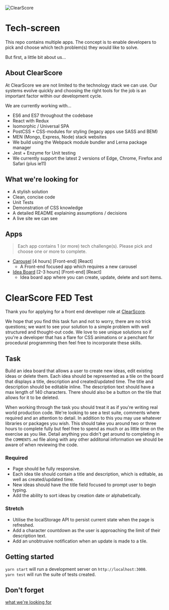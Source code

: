 ![ClearScore](https://github.com/ClearScore/tech-screen/blob/master/assets/clearscore.png)

# Tech-screen

This repo contains multiple apps. The concept is to enable developers to pick and choose which tech problem(s) they would like to solve.

But first, a little bit about us...

## About ClearScore

At ClearScore we are not limited to the technology stack we can use. Our systems evolve quickly and choosing the right tools for the job is an important factor within our development cycle.

We are currently working with...

- ES6 and ES7 throughout the codebase
- React with Redux
- Isomorphic / Universal SPA
- PostCSS + CSS-modules for styling (legacy apps use SASS and BEM)
- MEN (Mongo, Express, Node) stack websites
- We build using the Webpack module bundler and Lerna package manager
- Jest + Enzyme for Unit testing
- We currently support the latest 2 versions of Edge, Chrome, Firefox and Safari (plus ie11)

## What we're looking for

- A stylish solution
- Clean, concise code
- Unit Tests
- Demonstration of CSS knowledge
- A detailed README explaining assumptions / decisions
- A live site we can see

## Apps

> Each app contains 1 (or more) tech challenge(s). Please pick and choose one or more to complete.

- [Carousel](/carousel) \[4 hours] \[Front-end] \[React]
  - A Front-end focused app which requires a new carousel
- [Idea Board](/idea-board) \[2-3 hours] \[Front-end] \[React]
  - Idea board app where you can create, update, delete and sort items.

# ClearScore FED Test

Thank you for applying for a front end developer role at [ClearScore](https://www.clearscore.com).

We hope that you find this task fun and not to worry, there are no trick questions; we want to see your solution to a simple problem with well structured and thought-out code. We love to see unique solutions so if you're a developer that has a flare for CSS animations or a penchant for procedural programming then feel free to incorporate these skills.

## Task

Build an idea board that allows a user to create new ideas, edit existing ideas or delete them. Each idea should be represented as a tile on the board that displays a title, description and created/updated time. The title and description should be editable inline. The description text should have a max length of 140 characters. There should also be a button on the tile that allows for it to be deleted.

When working through the task you should treat it as if you're writing real world production code. We're looking to see a test suite, comments where required and an attention to detail. In addition to this you may use whatever libraries or packages you wish. This should take you around two or three hours to complete fully but feel free to spend as much or as little time on the exercise as you like. Detail anything you didn't get around to completing in the `COMMENTS.md` file along with any other additonal information we should be aware of when reviewing the code.

### Required

- Page should be fully responsive.
- Each idea tile should contain a title and description, which is editable, as well as created/updated time.
- New ideas should have the title field focused to prompt user to begin typing.
- Add the ability to sort ideas by creation date or alphabetically.

### Stretch

- Utilise the localStorage API to persist current state when the page is refreshed.
- Add a character countdown as the user is approaching the limit of their description text.
- Add an unobtrusive notification when an update is made to a tile.

## Getting started

`yarn start` will run a development server on `http://localhost:3000`.  
`yarn test` will run the suite of tests created.

## Don't forget

[what we're looking for](https://github.com/ClearScore/tech-screen#what-were-looking-for)

